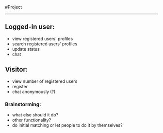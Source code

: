#Project

---

## Logged-in user:
* view registered users' profiles
* search registered users' profiles
* update status
* chat

## Visitor:
* view number of registered users
* register
* chat anonymously (?)

### Brainstorming:
* what else should it do?
* other functionality?
* do initial matching or let people to do it by themselves?